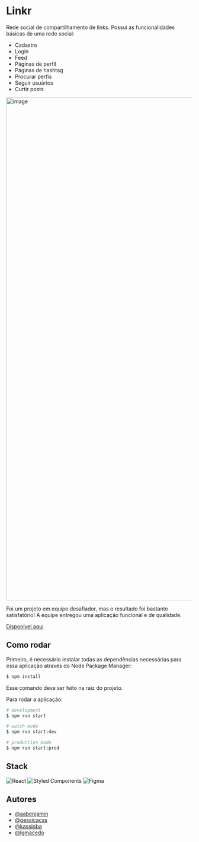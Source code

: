 
# Linkr

Rede social de compartilhamento de links. Possui as funcionalidades básicas de uma rede social:

- Cadastro
- Login
- Feed
- Páginas de perfil
- Páginas de hashtag
- Procurar perfis
- Seguir usuários
- Curtir posts

<img width="1359" alt="image" src="https://github.com/lgmacedo/linkr-front/assets/83235488/3852f7ea-dc62-49f6-a24a-af624da9523f">

Foi um projeto em equipe desafiador, mas o resultado foi bastante satisfatório! A equipe entregou uma aplicação funcional e de qualidade.

[Disponível aqui](https://linkr-front-drab.vercel.app/)

## Como rodar

Primeiro, é necessário instalar todas as dependências necessárias para essa aplicação através do Node Package Manager:

```bash
$ npm install
```

Esse comando deve ser feito na raiz do projeto.

Para rodar a aplicação:

```bash
# development
$ npm run start

# watch mode
$ npm run start:dev

# production mode
$ npm run start:prod
```

## Stack

![React](https://img.shields.io/badge/react-%2320232a.svg?style=for-the-badge&logo=react&logoColor=%2361DAFB) ![Styled Components](https://img.shields.io/badge/styled--components-DB7093?style=for-the-badge&logo=styled-components&logoColor=white) ![Figma](https://img.shields.io/badge/figma-%23F24E1E.svg?style=for-the-badge&logo=figma&logoColor=white)

## Autores

- [@aabenjamin](https://github.com/aabenjamim)
- [@gessicacss](https://github.com/gessicacss)
- [@kassioba](https://github.com/kassioba)
- [@lgmacedo](https://github.com/lgmacedo)
